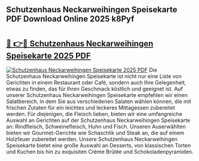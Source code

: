 ## Schutzenhaus Neckarweihingen Speisekarte PDF Download Online 2025 k8Pyf

# <h2><a href="http://gce7jx.nevu.top/?p=Schutzenhaus+Neckarweihingen+Speisekarte">🔗 👉🔴 Schutzenhaus Neckarweihingen Speisekarte 2025 PDF</a></h2>

[![Schutzenhaus Neckarweihingen Speisekarte 2025 PDF](https://i.imgur.com/dBaPXMq.png)](http://gce7jx.nevu.top/?p=Schutzenhaus+Neckarweihingen+Speisekarte)
Die Schutzenhaus Neckarweihingen Speisekarte ist nicht nur eine Liste von Gerichten in einem Restaurant oder Café, sondern auch Ihre Gelegenheit, etwas zu finden, das für Ihren Geschmack köstlich und geeignet ist. Auf unserer Schutzenhaus Neckarweihingen Speisekarte empfehlen wir einen Salatbereich, in dem Sie aus verschiedenen Salaten wählen können, die mit frischen Zutaten für ein leichtes und leckeres Mittagessen zubereitet werden. Für diejenigen, die Fleisch lieben, bieten wir eine umfangreiche Auswahl an Gerichten auf der Schutzenhaus Neckarweihingen Speisekarte an: Rindfleisch, Schweinefleisch, Huhn und Fisch. Unseren Auserwählten bieten wir Gourmet-Gerichte wie Schaschlik und Steak an, die auf einem Holzfeuer zubereitet werden. Unsere Schutzenhaus Neckarweihingen Speisekarte bietet eine große Auswahl an Desserts, von klassischen Torten und Kuchen bis hin zu exquisiten Crème Brûlée und Schokoladenpyramiden.
